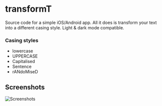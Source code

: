 # transformT
Source code for a simple iOS/Android app. All it does is transform your text into a different casing style. Light & dark mode compatible.

### Casing styles
- lowercase
- UPPERCASE
- Capitalised
- Sentence
- rANdoMiseD

## Screenshots
![Screenshots](https://github.com/uzimike/transformT/raw/master/assets/demo-screens.png)
